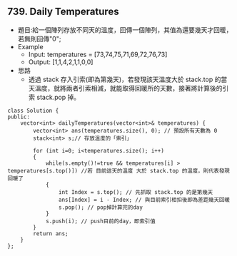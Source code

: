 ## 739. Daily Temperatures
- 題目:給一個陣列存放不同天的溫度，回傳一個陣列，其值為還要幾天才回暖，若無則回傳"0";
- Example
    - Input: temperatures = [73,74,75,71,69,72,76,73]
    - Output: [1,1,4,2,1,1,0,0]
- 思路
    - 透過 stack 存入引索(即為第幾天)，若發現該天溫度大於 stack.top 的當天溫度，就將兩者引索相減，就能取得回暖所的天數，接著將計算後的引索 stack.pop 掉。
```
class Solution {
public:
    vector<int> dailyTemperatures(vector<int>& temperatures) {
        vector<int> ans(temperatures.size(), 0); // 預設所有天數為 0
        stack<int> s;// 存放溫度的「索引」

        for (int i=0; i<temperatures.size(); i++)
        {
            while(s.empty()!=true && temperatures[i] > temperatures[s.top()]) //若 目前這天的溫度 大於 stack.top 的溫度，則代表發現回暖了
            {
                int Index = s.top(); // 先抓取 stack.top 的是第幾天
                ans[Index] = i - Index; // 與目前索引相扣後即為差距幾天回暖
                s.pop(); // pop掉計算完的day
            }
            s.push(i); // push目前的day，即索引值
        }
        return ans;
    }
};
```
